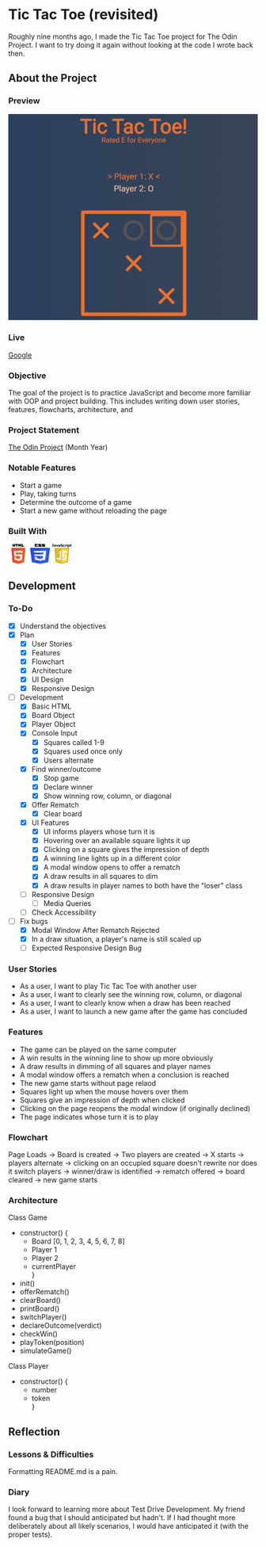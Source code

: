 # Tic Tac Toe (revisited)

Roughly nine months ago, I made the Tic Tac Toe project for The Odin Project.
I want to try doing it again without looking at the code I wrote back then.

## About the Project

### Preview

<div align='center'>
    <img src='./src/README/project-preview.png'>
</div>

### Live

<a href='http://google.com/'>Google</a>

### Objective

The goal of the project is to practice JavaScript and become more familiar with
OOP and project building. This includes writing down user stories, features,
flowcharts, architecture, and

### Project Statement

<a href='http://theodinproject.com/'>The Odin Project</a> (Month Year)

### Notable Features

- Start a game
- Play, taking turns
- Determine the outcome of a game
- Start a new game without reloading the page

### Built With

<img src='./src/README/html5-logo.svg' style='width:40px; height: 40px' >
<img src='./src/README/css3-logo.svg' style='width:40px; height: 40px' >
<img src='./src/README/javascript-logo.svg' style='width:40px; height: 40px' >

## Development

### To-Do

- [x] Understand the objectives
- [x] Plan
  - [x] User Stories
  - [x] Features
  - [x] Flowchart
  - [x] Architecture
  - [x] UI Design
  - [x] Responsive Design
- [ ] Development
  - [x] Basic HTML
  - [x] Board Object
  - [x] Player Object
  - [x] Console Input
    - [x] Squares called 1-9
    - [x] Squares used once only
    - [x] Users alternate
  - [x] Find winner/outcome
    - [x] Stop game
    - [x] Declare winner
    - [x] Show winning row, column, or diagonal
  - [x] Offer Rematch
    - [x] Clear board
  - [x] UI Features
    - [x] UI informs players whose turn it is
    - [x] Hovering over an available square lights it up
    - [x] Clicking on a square gives the impression of depth
    - [x] A winning line lights up in a different color
    - [x] A modal window opens to offer a rematch
    - [x] A draw results in all squares to dim
    - [x] A draw results in player names to both have the "loser" class
  - [ ] Responsive Design
    - [ ] Media Queries
  - [ ] Check Accessibility
- [ ] Fix bugs
  - [x] Modal Window After Rematch Rejected
  - [x] In a draw situation, a player's name is still scaled up
  - [ ] Expected Responsive Design Bug

### User Stories

- As a user, I want to play Tic Tac Toe with another user
- As a user, I want to clearly see the winning row, column, or diagonal
- As a user, I want to clearly know when a draw has been reached
- As a user, I want to launch a new game after the game has concluded

### Features

- The game can be played on the same computer
- A win results in the winning line to show up more obviously
- A draw results in dimming of all squares and player names
- A modal window offers a rematch when a conclusion is reached
- The new game starts without page relaod
- Squares light up when the mouse hovers over them
- Squares give an impression of depth when clicked
- Clicking on the page reopens the modal window (if originally declined)
- The page indicates whose turn it is to play

### Flowchart

Page Loads -> Board is created -> Two players are created -> X starts
-> players alternate -> clicking on an occupied square doesn't rewrite
nor does it switch players -> winner/draw is identified -> rematch offered ->
board cleared -> new game starts

### Architecture

Class Game

- constructor() {
  - Board [0, 1, 2, 3, 4, 5, 6, 7, 8]
  - Player 1
  - Player 2
  - currentPlayer  
    }
- init()
- offerRematch()
- clearBoard()
- printBoard()
- switchPlayer()
- declareOutcome(verdict)
- checkWin()
- playToken(position)
- simulateGame()

Class Player

- constructor() {
  - number
  - token  
    }

## Reflection

### Lessons & Difficulties

Formatting README.md is a pain.

### Diary

I look forward to learning more about Test Drive Development. My friend found a
bug that I should anticipated but hadn't. If I had thought more deliberately
about all likely scenarios, I would have anticipated it (with the proper tests).

